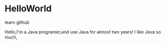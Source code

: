 # HelloWorld
learn github


Hello,I'm a Java programer,and use Java for almost two years!
I like Java so much,
